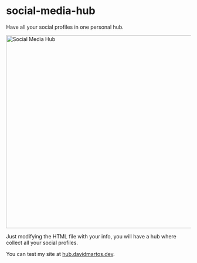 # social-media-hub
 
Have all your social profiles in one personal hub.


<img width="527" alt="Social Media Hub" src="https://user-images.githubusercontent.com/92975283/185650832-dd9c150c-d223-4d4f-8528-3cadf5dd8bde.png" href="https://hub.davidmartos.dev"> </img>

Just modifying the HTML file with your info, you will have a hub where collect all your social profiles.

You can test my site at <a href="https://hub.davidmartos.dev" target="_blank">hub.davidmartos.dev</a>.
